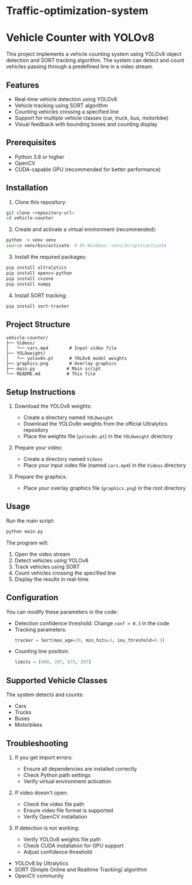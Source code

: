 # Traffic-optimization-system

# Vehicle Counter with YOLOv8

This project implements a vehicle counting system using YOLOv8 object detection and SORT tracking algorithm. The system can detect and count vehicles passing through a predefined line in a video stream.

## Features

- Real-time vehicle detection using YOLOv8
- Vehicle tracking using SORT algorithm
- Counting vehicles crossing a specified line
- Support for multiple vehicle classes (car, truck, bus, motorbike)
- Visual feedback with bounding boxes and counting display

## Prerequisites

- Python 3.8 or higher
- OpenCV
- CUDA-capable GPU (recommended for better performance)

## Installation

1. Clone this repository:
```bash
git clone <repository-url>
cd vehicle-counter
```

2. Create and activate a virtual environment (recommended):
```bash
python -m venv venv
source venv/bin/activate  # On Windows: venv\Scripts\activate
```

3. Install the required packages:
```bash
pip install ultralytics
pip install opencv-python
pip install cvzone
pip install numpy
```

4. Install SORT tracking:
```bash
pip install sort-tracker
```

## Project Structure

```
vehicle-counter/
├── Videos/
│   └── cars.mp4        # Input video file
├── YOLOweight/
│   └── yolov8n.pt      # YOLOv8 model weights
├── graphics.png        # Overlay graphics
├── main.py            # Main script
└── README.md          # This file
```

## Setup Instructions

1. Download the YOLOv8 weights:
   - Create a directory named `YOLOweight`
   - Download the YOLOv8n weights from the official Ultralytics repository
   - Place the weights file (`yolov8n.pt`) in the `YOLOweight` directory

2. Prepare your video:
   - Create a directory named `Videos`
   - Place your input video file (named `cars.mp4`) in the `Videos` directory

3. Prepare the graphics:
   - Place your overlay graphics file (`graphics.png`) in the root directory

## Usage

Run the main script:
```bash
python main.py
```

The program will:
1. Open the video stream
2. Detect vehicles using YOLOv8
3. Track vehicles using SORT
4. Count vehicles crossing the specified line
5. Display the results in real-time

## Configuration

You can modify these parameters in the code:

- Detection confidence threshold: Change `conf > 0.3` in the code
- Tracking parameters:
  ```python
  tracker = Sort(max_age=20, min_hits=3, iou_threshold=0.3)
  ```
- Counting line position:
  ```python
  limits = [400, 297, 673, 297]
  ```

## Supported Vehicle Classes

The system detects and counts:
- Cars
- Trucks
- Buses
- Motorbikes

## Troubleshooting

1. If you get import errors:
   - Ensure all dependencies are installed correctly
   - Check Python path settings
   - Verify virtual environment activation

2. If video doesn't open:
   - Check the video file path
   - Ensure video file format is supported
   - Verify OpenCV installation

3. If detection is not working:
   - Verify YOLOv8 weights file path
   - Check CUDA installation for GPU support
   - Adjust confidence threshold


- YOLOv8 by Ultralytics
- SORT (Simple Online and Realtime Tracking) algorithm
- OpenCV community
